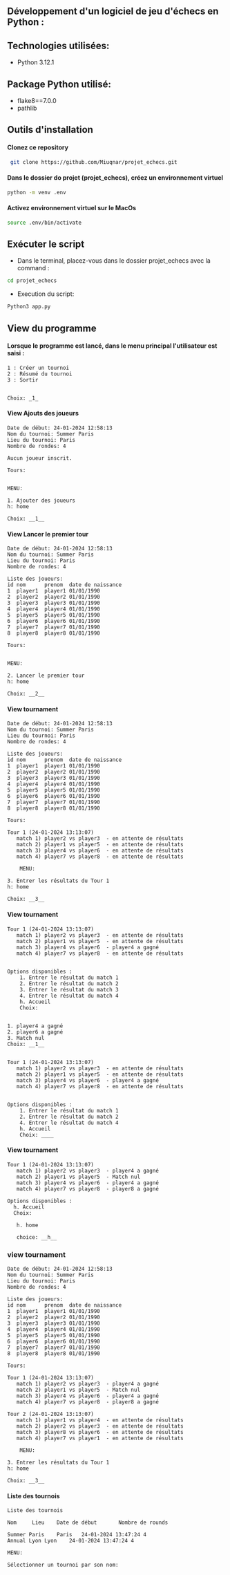 
## Développement d'un logiciel de jeu d'échecs en Python : 


## Technologies utilisées:

* Python 3.12.1

## Package Python utilisé:

* flake8==7.0.0
* pathlib
    
## Outils d'installation

#### Clonez ce repository
```bash
 git clone https://github.com/Miuqnar/projet_echecs.git
```

#### Dans le dossier do projet (projet_echecs), créez un environnement virtuel
```bash
python -m venv .env
```
#### Activez environnement virtuel sur le MacOs
```bash
source .env/bin/activate
```

## Exécuter le script

*  Dans le terminal, placez-vous dans le dossier projet_echecs avec la command :
```bash
cd projet_echecs
```
* Execution du script:
```bash
Python3 app.py
```


## View du programme  
#### Lorsque le programme est lancé, dans le menu principal l'utilisateur est saisi :

    1 : Créer un tournoi
    2 : Résumé du tournoi
    3 : Sortir


    Choix: _1_

#### View Ajouts des joueurs 

    Date de début: 24-01-2024 12:58:13 
    Nom du tournoi: Summer Paris
    Lieu du tournoi: Paris
    Nombre de rondes: 4
    
    Aucun joueur inscrit.
    
    Tours: 
    
    
    MENU:
    
    1. Ajouter des joueurs
    h: home 
    
    Choix: __1__

#### View Lancer le premier tour

    Date de début: 24-01-2024 12:58:13 
    Nom du tournoi: Summer Paris
    Lieu du tournoi: Paris
    Nombre de rondes: 4
    
    Liste des joueurs:
    id nom      prenom  date de naissance
    1  player1  player1 01/01/1990
    2  player2  player2 01/01/1990
    3  player3  player3 01/01/1990
    4  player4  player4 01/01/1990
    5  player5  player5 01/01/1990
    6  player6  player6 01/01/1990
    7  player7  player7 01/01/1990
    8  player8  player8 01/01/1990
    
    Tours: 
    
    
    MENU:
    
    2. Lancer le premier tour
    h: home 
    
    Choix: __2__

#### View tournament

    Date de début: 24-01-2024 12:58:13 
    Nom du tournoi: Summer Paris
    Lieu du tournoi: Paris
    Nombre de rondes: 4
    
    Liste des joueurs:
    id nom      prenom  date de naissance
    1  player1  player1 01/01/1990
    2  player2  player2 01/01/1990
    3  player3  player3 01/01/1990
    4  player4  player4 01/01/1990
    5  player5  player5 01/01/1990
    6  player6  player6 01/01/1990
    7  player7  player7 01/01/1990
    8  player8  player8 01/01/1990

    Tours:

    Tour 1 (24-01-2024 13:13:07)
       match 1) player2 vs player3  - en attente de résultats
       match 2) player1 vs player5  - en attente de résultats
       match 3) player4 vs player6  - en attente de résultats
       match 4) player7 vs player8  - en attente de résultats

        MENU:

    3. Entrer les résultats du Tour 1
    h: home 
    
    Choix: __3__


#### View tournament

    Tour 1 (24-01-2024 13:13:07)
       match 1) player2 vs player3  - en attente de résultats
       match 2) player1 vs player5  - en attente de résultats
       match 3) player4 vs player6  - player4 a gagné
       match 4) player7 vs player8  - en attente de résultats

        
    Options disponibles :
        1. Entrer le résultat du match 1
        2. Entrer le résultat du match 2
        3. Entrer le résultat du match 3
        4. Entrer le résultat du match 4
        h. Accueil
        Choix:
   

    1. player4 a gagné
    2. player6 a gagné
    3. Match nul
    Choix: __1__


    Tour 1 (24-01-2024 13:13:07)
       match 1) player2 vs player3  - en attente de résultats
       match 2) player1 vs player5  - en attente de résultats
       match 3) player4 vs player6  - player4 a gagné
       match 4) player7 vs player8  - en attente de résultats
    

    Options disponibles :
        1. Entrer le résultat du match 1
        2. Entrer le résultat du match 2
        4. Entrer le résultat du match 4
        h. Accueil
        Choix: ____

#### View tournament

    Tour 1 (24-01-2024 13:13:07)
       match 1) player2 vs player3  - player4 a gagné
       match 2) player1 vs player5  - Match nul
       match 3) player4 vs player6  - player4 a gagné
       match 4) player7 vs player8  - player8 a gagné
        
    Options disponibles :
      h. Accueil
      Choix: 
    
       h. home
        
       choice: __h__


### view tournament

    Date de début: 24-01-2024 12:58:13 
    Nom du tournoi: Summer Paris
    Lieu du tournoi: Paris
    Nombre de rondes: 4
    
    Liste des joueurs:
    id nom      prenom  date de naissance
    1  player1  player1 01/01/1990
    2  player2  player2 01/01/1990
    3  player3  player3 01/01/1990
    4  player4  player4 01/01/1990
    5  player5  player5 01/01/1990
    6  player6  player6 01/01/1990
    7  player7  player7 01/01/1990
    8  player8  player8 01/01/1990

    Tours:

    Tour 1 (24-01-2024 13:13:07)
       match 1) player2 vs player3  - player4 a gagné
       match 2) player1 vs player5  - Match nul
       match 3) player4 vs player6  - player4 a gagné
       match 4) player7 vs player8  - player8 a gagné

    Tour 2 (24-01-2024 13:13:07)
       match 1) player1 vs player4  - en attente de résultats
       match 2) player2 vs player3  - en attente de résultats
       match 3) player8 vs player6  - en attente de résultats
       match 4) player7 vs player1  - en attente de résultats

        MENU:

    3. Entrer les résultats du Tour 1
    h: home 
    
    Choix: __3__

#### Liste des tournois


    Liste des tournois
    
    Nom		Lieu	Date de début		Nombre de rounds
    
    Summer Paris	Paris	24-01-2024 13:47:24	4
    Annual Lyon	Lyon	24-01-2024 13:47:24	4
    
    MENU:
    
    Sélectionner un tournoi par son nom: 








